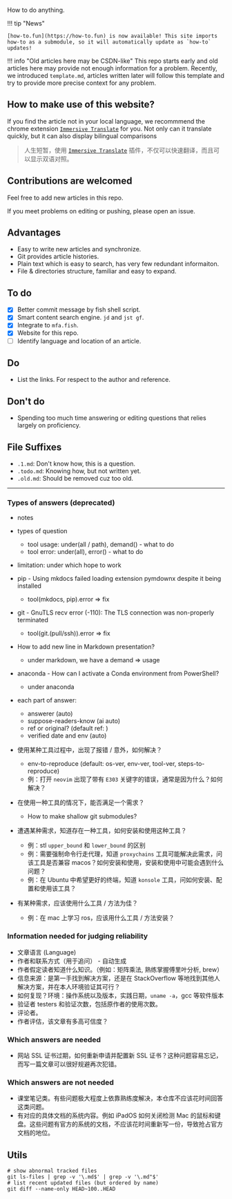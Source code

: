 How to do anything.

!!! tip "News"

    [how-to.fun](https://how-to.fun) is now available! This site imports how-to as a submodule, so it will automatically update as `how-to` updates! 

!!! info "Old articles here may be CSDN-like"
    This repo starts early and old articles here may provide not enough information for a problem. Recently, we introduced `template.md`, articles written later will follow this template and try to provide more precise context for any problem.

## How to make use of this website?

If you find the article not in your local language, we recommmend the chrome extension [`Immersive Translate`](https://immersivetranslate.com/) for you. Not only can it translate quickly, but it can also display bilingual comparisons

> 人生短暂，使用 [`Immersive Translate`](https://immersivetranslate.com/) 插件，不仅可以快速翻译，而且可以显示双语对照。


## Contributions are welcomed

Feel free to add new articles in this repo.

If you meet problems on editing or pushing, please open an issue.

## Advantages

- Easy to write new articles and synchronize.
- Git provides article histories.
- Plain text which is easy to search, has very few redundant informaiton.
- File & directories structure, familiar and easy to expand. 

## To do

- [x] Better commit message by fish shell script.
- [x] Smart content search engine. `jd` and `jst gf`.
- [x] Integrate to `mfa.fish`.
- [x] Website for this repo.
- [ ] Identify language and location of an article.

## Do

- List the links. For respect to the author and reference.

## Don't do

- Spending too much time answering or editing questions that relies largely on proficiency.

## File Suffixes

- `.1.md`: Don't know how, this is a question.
- `.todo.md`: Knowing how, but not written yet.
- `.old.md`: Should be removed cuz too old.

---

### Types of answers (deprecated)

- notes
- types of question
    - tool usage: under(all / path), demand() - what to do
    - tool error: under(all), error() - what to do

- limitation: under which hope to work

- pip - Using mkdocs failed loading extension pymdownx despite it being installed
    - tool(mkdocs, pip).error => fix
- git - GnuTLS recv error (-110): The TLS connection was non-properly terminated
    - tool(git.(pull/ssh)).error => fix
- How to add new line in Markdown presentation?
    - under markdown, we have a demand => usage
- anaconda - How can I activate a Conda environment from PowerShell?
    - under anaconda

[//]: # (comments)

- each part of answer:
    - answerer (auto)
    - suppose-readers-know (ai auto)
    - ref or original? (default ref: )
    - verified date and env (auto)

- 使用某种工具过程中，出现了报错 / 意外，如何解决？
    - env-to-reproduce (default: os-ver, env-ver, tool-ver, steps-to-reproduce)
    - 例：打开 `neovim` 出现了带有 `E303` 关键字的错误，通常是因为什么？如何解决？
- 在使用一种工具的情况下，能否满足一个需求？
    - How to make shallow git submodules?
- 遭遇某种需求，知道存在一种工具，如何安装和使用这种工具？
    - 例：stl `upper_bound` 和 `lower_bound` 的区别
    - 例：需要强制命令行走代理，知道 `proxychains` 工具可能解决此需求，问该工具是否兼容 macos？如何安装和使用，安装和使用中可能会遇到什么问题？
    - 例：在 Ubuntu 中希望更好的终端，知道 `konsole` 工具，问如何安装、配置和使用该工具？
- 有某种需求，应该使用什么工具 / 方法为佳？
    - 例：在 mac 上学习 ros，应该用什么工具 / 方法安装？

### Information needed for judging reliability

- 文章语言 (Language)
- 作者和联系方式（用于追问） - 自动生成
- 作者假定读者知道什么知识。（例如：矩阵乘法, 熟练掌握傅里叶分析, brew）
- 信息来源：是第一手找到解决方案，还是在 StackOverflow 等地找到其他人解决方案，并在本人环境验证其可行？
- 如何复现？环境：操作系统以及版本，实践日期，`uname -a`，gcc 等软件版本
- 验证者 testers 和验证次数，包括原作者的使用次数。
- 评论者。
- 作者评估，该文章有多高可信度？

### Which answers are needed

- 网站 SSL 证书过期，如何重新申请并配置新 SSL 证书？这种问题容易忘记，而写一篇文章可以很好规避再次犯错。

### Which answers are not needed

- 课堂笔记类。有些问题极大程度上依靠熟练度解决，本仓库不应该花时间回答这类问题。
- 有对应的具体文档的系统内容。例如 iPadOS 如何关闭检测 Mac 的鼠标和键盘。这些问题有官方的系统的文档，不应该花时间重新写一份，导致抢占官方文档的地位。

## Utils

```
# show abnormal tracked files
git ls-files | grep -v '\.md$' | grep -v '\.md"$'
# list recent updated files (but ordered by name)
git diff --name-only HEAD~100..HEAD
```

